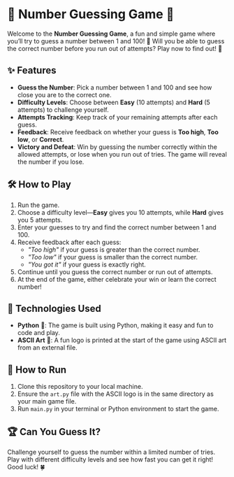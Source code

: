 # 🎯 Number Guessing Game 🔢

Welcome to the **Number Guessing Game**, a fun and simple game where you’ll try to guess a number between 1 and 100! 🤔 Will you be able to guess the correct number before you run out of attempts? Play now to find out! 🎉

## ✨ Features
- **Guess the Number**: Pick a number between 1 and 100 and see how close you are to the correct one.
- **Difficulty Levels**: Choose between **Easy** (10 attempts) and **Hard** (5 attempts) to challenge yourself.
- **Attempts Tracking**: Keep track of your remaining attempts after each guess.
- **Feedback**: Receive feedback on whether your guess is **Too high**, **Too low**, or **Correct**.
- **Victory and Defeat**: Win by guessing the number correctly within the allowed attempts, or lose when you run out of tries. The game will reveal the number if you lose.

## 🛠️ How to Play
1. Run the game.
2. Choose a difficulty level—**Easy** gives you 10 attempts, while **Hard** gives you 5 attempts.
3. Enter your guesses to try and find the correct number between 1 and 100.
4. Receive feedback after each guess:
   - *"Too high"* if your guess is greater than the correct number.
   - *"Too low"* if your guess is smaller than the correct number.
   - *"You got it"* if your guess is exactly right.
5. Continue until you guess the correct number or run out of attempts.
6. At the end of the game, either celebrate your win or learn the correct number!

## 🚀 Technologies Used
- **Python** 🐍: The game is built using Python, making it easy and fun to code and play.
- **ASCII Art** 🎨: A fun logo is printed at the start of the game using ASCII art from an external file.

## 📜 How to Run
1. Clone this repository to your local machine.
2. Ensure the `art.py` file with the ASCII logo is in the same directory as your main game file.
3. Run `main.py` in your terminal or Python environment to start the game.

## 🏆 Can You Guess It?
Challenge yourself to guess the number within a limited number of tries. Play with different difficulty levels and see how fast you can get it right! Good luck! 🍀
